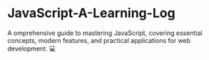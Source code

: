 # JavaScript-A-Learning-Log
A omprehensive guide to mastering JavaScript, covering essential concepts, modern features, and practical applications for web development. 💻 
